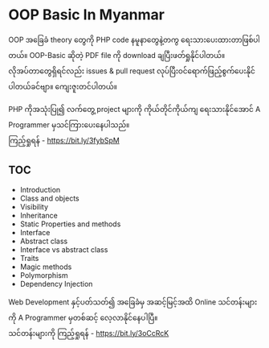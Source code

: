 # OOP Basic In Myanmar

OOP အခြေခံ theory တွေကို PHP code နမူနာတွေနဲ့တကွ ရေးသားပေးထားတာဖြစ်ပါတယ်။ OOP-Basic ဆိုတဲ့ PDF file ကို download ချပြီးဖတ်ရှုနိုင်ပါတယ်။ <br />
လိုအပ်တာတွေရှိရင်လည်း issues & pull request လုပ်ပြီးဝင်ရောက်ဖြည့်စွက်ပေးနိုင်ပါတယ်ခင်ဗျာ။ ကျေးဇူးတင်ပါတယ်။

PHP ကိုအသုံးပြု၍ လက်တွေ့ project များကို ကိုယ်တိုင်ကိုယ်ကျ ရေးသားနိုင်အောင် A Programmer မှသင်ကြားပေးနေပါသည်။<br />
ကြည့်ရှုရန် - https://bit.ly/3fybSpM

## TOC

- Introduction
- Class and objects
- Visibility
- Inheritance
- Static Properties and methods
- Interface
- Abstract class
- Interface vs abstract class
- Traits
- Magic methods
- Polymorphism
- Dependency Injection


Web Development နှင့်ပတ်သတ်၍ အခြေခံမှ အဆင့်မြင့်အထိ
Online သင်တန်းများကို A Programmer မှတစ်ဆင့် လေ့လာနိုင်နေပါပြီ။ <br />
သင်တန်းများကို ကြည့်ရှုရန် - https://bit.ly/3oCcRcK

